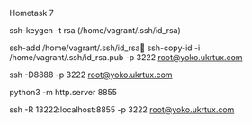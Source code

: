 Hometask 7

ssh-keygen -t rsa  (/home/vagrant/.ssh/id_rsa)

ssh-add /home/vagrant/.ssh/id_rsa
ssh-copy-id -i /home/vagrant/.ssh/id_rsa.pub -p 3222 root@yoko.ukrtux.com

ssh -D8888 -p 3222 root@yoko.ukrtux.com

python3 -m http.server 8855

ssh -R 13222:localhost:8855 -p 3222 root@yoko.ukrtux.com

